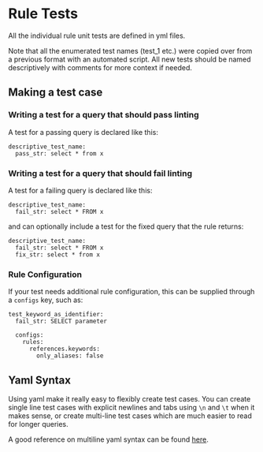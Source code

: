 # Rule Tests

All the individual rule unit tests are defined in yml files.

Note that all the enumerated test names (test_1 etc.) were copied over from a previous format with an automated script. All new tests should be named descriptively with comments for more context if needed.

## Making a test case

### Writing a test for a query that should pass linting

A test for a passing query is declared like this:

```
descriptive_test_name:
  pass_str: select * from x
```

### Writing a test for a query that should fail linting

A test for a failing query is declared like this:

```
descriptive_test_name:
  fail_str: select * FROM x
```

and can optionally include a test for the fixed query that the rule returns:

```
descriptive_test_name:
  fail_str: select * FROM x
  fix_str: select * from x
```

### Rule Configuration

If your test needs additional rule configuration, this can be supplied through a `configs` key, such as:

```
test_keyword_as_identifier:
  fail_str: SELECT parameter

  configs:
    rules:
      references.keywords:
        only_aliases: false
```

## Yaml Syntax

Using yaml make it really easy to flexibly create test cases. You can create single line test cases with explicit newlines and tabs using `\n` and `\t` when it makes sense, or create multi-line test cases which are much easier to read for longer queries.

A good reference on multiline yaml syntax can be found [here](https://yaml-multiline.info/).
